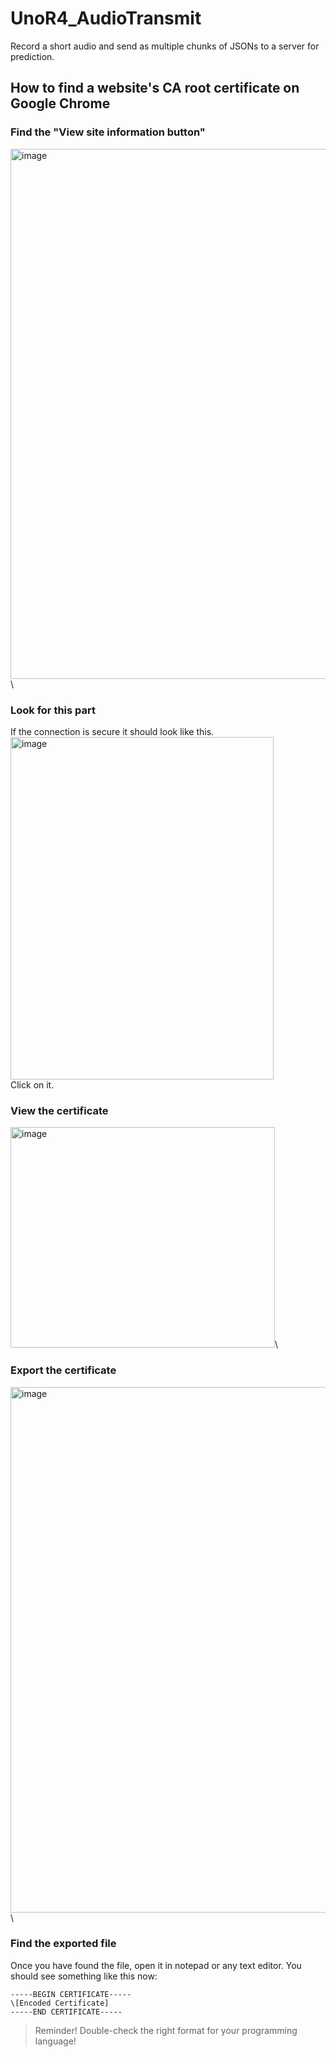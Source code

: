 # UnoR4_AudioTransmit
Record a short audio and send as multiple chunks of JSONs to a server for prediction.

## How to find a website's CA root certificate on Google Chrome
### Find the "View site information button"
<img width="1656" height="848" alt="image" src="https://github.com/user-attachments/assets/2e78c79c-c96b-4347-9410-b97619695e04" />\

### Look for this part
If the connection is secure it should look like this.
<img width="421" height="548" alt="image" src="https://github.com/user-attachments/assets/77d59c47-3665-41b2-8aff-5e76164f80fd" />\
Click on it.

### View the certificate
<img width="423" height="353" alt="image" src="https://github.com/user-attachments/assets/60cab53b-0fde-472e-895d-5c9f34ebca7a" />\

### Export the certificate
<img width="682" height="841" alt="image" src="https://github.com/user-attachments/assets/783b4904-f2ca-47df-bdfc-3a66a7250ab1" />\

### Find the exported file
Once you have found the file, open it in notepad or any text editor. You should see something like this now:
```
-----BEGIN CERTIFICATE-----
\[Encoded Certificate]
-----END CERTIFICATE-----
```
> Reminder!
> Double-check the right format for your programming language!
